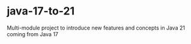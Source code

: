 # java-17-to-21
Multi-module project to introduce new features and concepts in Java 21 coming from Java 17
